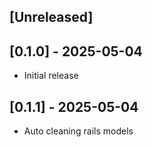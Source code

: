 ## [Unreleased]

## [0.1.0] - 2025-05-04

- Initial release

## [0.1.1] - 2025-05-04

- Auto cleaning rails models
